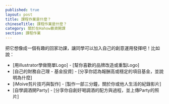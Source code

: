 ```yaml
---
published: true
layout: post
title: 課程作業是什麼？
chineseTitle: 課程作業是什麼？
category: 關於在Hahow募資開課
section: 課程作業
---
```

 

把它想像成一個有趣的回家功課，讓同學可以加入自己的創意運用發揮吧！比如說：

*   [用illustrator學做簡單Logo] - [幫你喜歡的品牌改造或重製Logo]
*   [自己的財務自己理 - 基金投資] - [分享你認為報酬高或穩定的項目基金，並說明為什麼]
*   [iMoive剪片技巧與製作] - [製作一部三分鐘，關於你或他人生活的紀錄影片]
*   [自學調酒開Party] - [分享你自創好喝調酒的配方與過程，並上傳Party的照片]